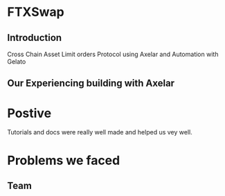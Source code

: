 # FTXSwap

## Introduction
Cross Chain Asset Limit orders Protocol using Axelar and Automation with Gelato 

## Our Experiencing building with Axelar

# Postive
Tutorials and docs were really well made and helped us vey well.

# Problems we faced


## Team
